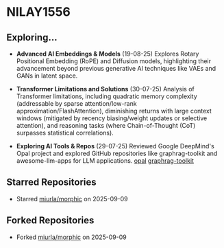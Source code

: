 # NILAY1556

## Exploring...
- **Advanced AI Embeddings & Models** (19-08-25)
  Explores Rotary Positional Embedding (RoPE) and Diffusion models, highlighting their advancement beyond previous generative AI techniques like VAEs and GANs in latent space.

- **Transformer Limitations and Solutions** (30-07-25)
  Analysis of Transformer limitations, including quadratic memory complexity (addressable by sparse attention/low-rank approximation/FlashAttention), diminishing returns with large context windows (mitigated by recency biasing/weight updates or selective attention), and reasoning tasks (where Chain-of-Thought (CoT) surpasses statistical correlations).

- **Exploring AI Tools & Repos** (29-07-25)
  Reviewed Google DeepMind's Opal project and explored GitHub repositories like graphrag-toolkit and awesome-llm-apps for LLM applications.
  [opal](https://opal.withgoogle.com/)
  [graphrag-toolkit](https://github.com/awslabs/graphrag-toolkit)

## Starred Repositories
- Starred [miurla/morphic](https://github.com/miurla/morphic) on 2025-09-09

## Forked Repositories
- Forked [miurla/morphic](https://github.com/NILAY1556/morphic) on 2025-09-09

